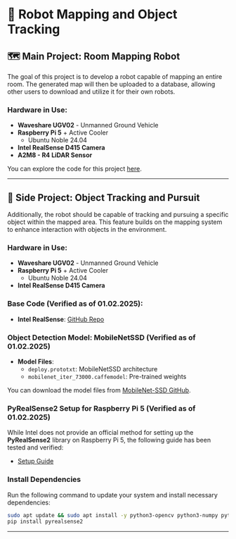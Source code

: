 # 🤖 Robot Mapping and Object Tracking

## 🗺️ Main Project: Room Mapping Robot
The goal of this project is to develop a robot capable of mapping an entire room. The generated map will then be uploaded to a database, allowing other users to download and utilize it for their own robots.

### Hardware in Use:
- **Waveshare UGV02** - Unmanned Ground Vehicle
- **Raspberry Pi 5** + Active Cooler
  - Ubuntu Noble 24.04
- **Intel RealSense D415 Camera**
- **A2M8 - R4 LiDAR Sensor**

You can explore the code for this project [here](https://github.com/Spodymun/ros2-lidar-explorer).

---

## 🎯 Side Project: Object Tracking and Pursuit
Additionally, the robot should be capable of tracking and pursuing a specific object within the mapped area. This feature builds on the mapping system to enhance interaction with objects in the environment.

### Hardware in Use:
- **Waveshare UGV02** - Unmanned Ground Vehicle
- **Raspberry Pi 5** + Active Cooler
  - Ubuntu Noble 24.04
- **Intel RealSense D415 Camera**

### Base Code (Verified as of 01.02.2025):
- **Intel RealSense**: [GitHub Repo](https://github.com/IntelRealSense/librealsense/blob/jupyter/notebooks/distance_to_object.ipynb)
  
### Object Detection Model: MobileNetSSD (Verified as of 01.02.2025)
- **Model Files**:
  - `deploy.prototxt`: MobileNetSSD architecture
  - `mobilenet_iter_73000.caffemodel`: Pre-trained weights

You can download the model files from [MobileNet-SSD GitHub](https://github.com/chuanqi305/MobileNet-SSD).

### PyRealSense2 Setup for Raspberry Pi 5 (Verified as of 01.02.2025)
While Intel does not provide an official method for setting up the **PyRealSense2** library on Raspberry Pi 5, the following guide has been tested and verified:
- [Setup Guide](https://www.robotexchange.io/t/how-to-setup-the-intel-realsense-software-and-pyrealsense2-library-in-ubuntu-on-a-raspberryi-pi-5/3414)

### Install Dependencies
Run the following command to update your system and install necessary dependencies:
```bash
sudo apt update && sudo apt install -y python3-opencv python3-numpy python3-requests
pip install pyrealsense2
```
---
